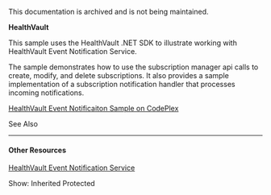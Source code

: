 This documentation is archived and is not being maintained.

**HealthVault**

<span></span>
This sample uses the HealthVault .NET SDK to illustrate working with HealthVault Event Notification Service.

The sample demonstrates how to use the subscription manager api calls to create, modify, and delete subscriptions. It also provides a sample implementation of a subscription notification handler that processes incoming notifications.

[HealthVault Event Notificaiton Sample on CodePlex](http://hveventsample.codeplex.com/)

<span class="LW_CollapsibleArea_TitleAhref"><span class="cl_CollapsibleArea_expanding LW_CollapsibleArea_Img"></span><span class="LW_CollapsibleArea_Title">See Also</span></span>
<a href="/en-us/library/hh597836.aspx#Anchor_0" class="LW_CollapsibleArea_Anchor_Img" title="Right-click to copy and share the link for this section"></a>

------------------------------------------------------------------------

<span id="seeAlsoToggle"></span>
#### Other Resources

<span>[HealthVault Event Notification Service](healthvault-eventing.md) </span>

<span>Show:</span> Inherited Protected
